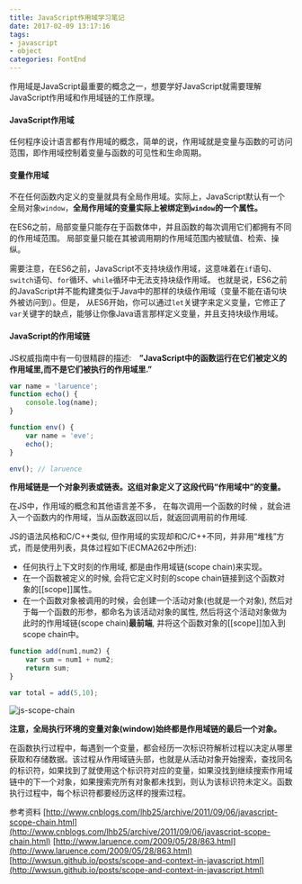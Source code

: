 ```yaml
---
title: JavaScript作用域学习笔记
date: 2017-02-09 13:17:16
tags:
- javascript
- object
categories: FontEnd
---
```

作用域是JavaScript最重要的概念之一，想要学好JavaScript就需要理解JavaScript作用域和作用域链的工作原理。

#### JavaScript作用域
任何程序设计语言都有作用域的概念，简单的说，作用域就是变量与函数的可访问范围，即作用域控制着变量与函数的可见性和生命周期。

#### 变量作用域
不在任何函数内定义的变量就具有全局作用域。实际上，JavaScript默认有一个全局对象`window`，**全局作用域的变量实际上被绑定到`window`的一个属性。**
<!-- more -->
在ES6之前，局部变量只能存在于函数体中，并且函数的每次调用它们都拥有不同的作用域范围。 局部变量只能在其被调用期的作用域范围内被赋值、检索、操纵。

需要注意，在ES6之前，JavaScript不支持块级作用域，这意味着在`if`语句、`switch`语句、`for`循环、`while`循环中无法支持块级作用域。 也就是说，ES6之前的JavaScript并不能构建类似于Java中的那样的块级作用域（变量不能在语句块外被访问到）。但是， 从ES6开始，你可以通过`let`关键字来定义变量，它修正了`var`关键字的缺点，能够让你像Java语言那样定义变量，并且支持块级作用域。

#### JavaScript的作用域链

JS权威指南中有一句很精辟的描述:　**”JavaScript中的函数运行在它们被定义的作用域里,而不是它们被执行的作用域里.”**

``` javascript
var name = 'laruence';
function echo() {
	console.log(name);
}

function env() {
	var name = 'eve';
	echo();
}

env(); // laruence
```

**作用域链是一个对象列表或链表。这组对象定义了这段代码“作用域中”的变量。**

在JS中，作用域的概念和其他语言差不多， 在每次调用一个函数的时候 ，就会进入一个函数内的作用域，当从函数返回以后，就返回调用前的作用域.

JS的语法风格和C/C++类似, 但作用域的实现却和C/C++不同，并非用“堆栈”方式，而是使用列表，具体过程如下(ECMA262中所述):

* 任何执行上下文时刻的作用域, 都是由作用域链(scope chain)来实现。
* 在一个函数被定义的时候, 会将它定义时刻的scope chain链接到这个函数对象的[[scope]]属性。
* 在一个函数对象被调用的时候，会创建一个活动对象(也就是一个对象), 然后对于每一个函数的形参，都命名为该活动对象的属性, 然后将这个活动对象做为此时的作用域链(scope chain)**最前端**, 并将这个函数对象的[[scope]]加入到scope chain中。

``` javascript
function add(num1,num2) {
    var sum = num1 + num2;
    return sum;
}

var total = add(5,10);
```

![js-scope-chain](http://ojf9z9wko.bkt.clouddn.com/image/js-scope-chain.jpg)

**注意，全局执行环境的变量对象(window)始终都是作用域链的最后一个对象。**

在函数执行过程中，每遇到一个变量，都会经历一次标识符解析过程以决定从哪里获取和存储数据。该过程从作用域链头部，也就是从活动对象开始搜索，查找同名的标识符，如果找到了就使用这个标识符对应的变量，如果没找到继续搜索作用域链中的下一个对象，如果搜索完所有对象都未找到，则认为该标识符未定义。函数执行过程中，每个标识符都要经历这样的搜索过程。

参考资料
[http://www.cnblogs.com/lhb25/archive/2011/09/06/javascript-scope-chain.html](http://www.cnblogs.com/lhb25/archive/2011/09/06/javascript-scope-chain.html)
[http://www.laruence.com/2009/05/28/863.html](http://www.laruence.com/2009/05/28/863.html)
[http://wwsun.github.io/posts/scope-and-context-in-javascript.html](http://wwsun.github.io/posts/scope-and-context-in-javascript.html)

